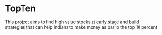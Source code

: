 # TopTen
This project aims to find high value stocks at early stage and build strategies that can help Indians to make money as par to the top 10 percent
